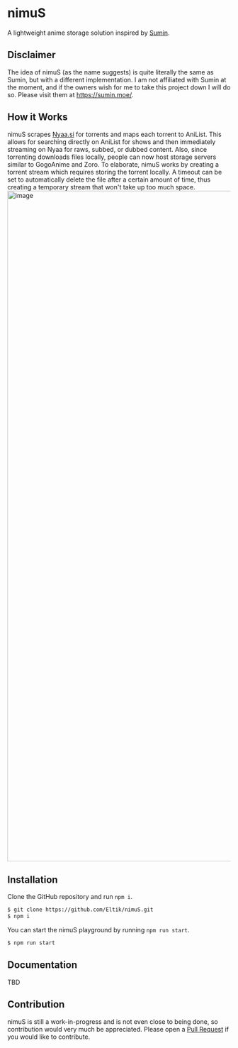 # nimuS
A lightweight anime storage solution inspired by [Sumin](https://api.sumin.moe).

## Disclaimer
The idea of nimuS (as the name suggests) is quite literally the same as Sumin, but with a different implementation. I am not affiliated with Sumin at the moment, and if the owners wish for me to take this project down I will do so. Please visit them at https://sumin.moe/.

## How it Works
nimuS scrapes [Nyaa.si](https://nyaa.si) for torrents and maps each torrent to AniList. This allows for searching directly on AniList for shows and then immediately streaming on Nyaa for raws, subbed, or dubbed content. Also, since torrenting downloads files locally, people can now host storage servers similar to GogoAnime and Zoro. To elaborate, nimuS works by creating a torrent stream which requires storing the torrent locally. A timeout can be set to automatically delete the file after a certain amount of time, thus creating a temporary stream that won't take up too much space.
<img width="1512" alt="image" src="https://user-images.githubusercontent.com/76538547/213894624-07d5750a-de1b-4b7c-a1e8-80bdb6a5df31.png">

## Installation
Clone the GitHub repository and run `npm i`.
```bash
$ git clone https://github.com/Eltik/nimuS.git
$ npm i
```
You can start the nimuS playground by running `npm run start`.
```bash
$ npm run start
```

## Documentation
TBD

## Contribution
nimuS is still a work-in-progress and is not even close to being done, so contribution would very much be appreciated. Please open a [Pull Request](https://github.com/Eltik/nimuS/pulls) if you would like to contribute.
